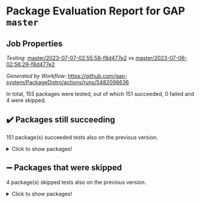 # Package Evaluation Report for GAP `master`

## Job Properties

*Testing:* [master/2023-07-07-02:55:58-f8d477e2](https://github.com/gap-system/PackageDistro/blob/data/reports/master/2023-07-07-02:55:58-f8d477e2) vs [master/2023-07-06-02:56:29-f8d477e2](https://github.com/gap-system/PackageDistro/blob/data/reports/master/2023-07-06-02:56:29-f8d477e2)

*Generated by Workflow:* https://github.com/gap-system/PackageDistro/actions/runs/5482098636

In total, 155 packages were tested, out of which 151 succeeded, 0 failed and 4 were skipped.

## :heavy_check_mark: Packages still succeeding

151 package(s) succeeded tests also on the previous version.
<details><summary>Click to show packages!</summary>

- 4ti2interface 2023.02-04 [(success)](https://github.com/gap-system/PackageDistro/actions/runs/5482098636/jobs/9987248913)
- ace 5.6.2 [(success)](https://github.com/gap-system/PackageDistro/actions/runs/5482098636/jobs/9987249037)
- aclib 1.3.2 [(success)](https://github.com/gap-system/PackageDistro/actions/runs/5482098636/jobs/9987249189)
- agt 0.3.1 [(success)](https://github.com/gap-system/PackageDistro/actions/runs/5482098636/jobs/9987249358)
- alnuth 3.2.1 [(success)](https://github.com/gap-system/PackageDistro/actions/runs/5482098636/jobs/9987249461)
- anupq 3.3.0 [(success)](https://github.com/gap-system/PackageDistro/actions/runs/5482098636/jobs/9987249550)
- atlasrep 2.1.6 [(success)](https://github.com/gap-system/PackageDistro/actions/runs/5482098636/jobs/9987249629)
- autodoc 2023.06.19 [(success)](https://github.com/gap-system/PackageDistro/actions/runs/5482098636/jobs/9987249712)
- automata 1.15 [(success)](https://github.com/gap-system/PackageDistro/actions/runs/5482098636/jobs/9987249814)
- automgrp 1.3.2 [(success)](https://github.com/gap-system/PackageDistro/actions/runs/5482098636/jobs/9987249888)
- autpgrp 1.11 [(success)](https://github.com/gap-system/PackageDistro/actions/runs/5482098636/jobs/9987249945)
- cap 2023.06-08 [(success)](https://github.com/gap-system/PackageDistro/actions/runs/5482098636/jobs/9987250013)
- caratinterface 2.3.5 [(success)](https://github.com/gap-system/PackageDistro/actions/runs/5482098636/jobs/9987250097)
- cddinterface 2022.11.01 [(success)](https://github.com/gap-system/PackageDistro/actions/runs/5482098636/jobs/9987250192)
- circle 1.6.6 [(success)](https://github.com/gap-system/PackageDistro/actions/runs/5482098636/jobs/9987250259)
- classicpres 1.22 [(success)](https://github.com/gap-system/PackageDistro/actions/runs/5482098636/jobs/9987250336)
- cohomolo 1.6.11 [(success)](https://github.com/gap-system/PackageDistro/actions/runs/5482098636/jobs/9987250416)
- congruence 1.2.5 [(success)](https://github.com/gap-system/PackageDistro/actions/runs/5482098636/jobs/9987250485)
- corelg 1.56 [(success)](https://github.com/gap-system/PackageDistro/actions/runs/5482098636/jobs/9987250559)
- crime 1.6 [(success)](https://github.com/gap-system/PackageDistro/actions/runs/5482098636/jobs/9987250643)
- crisp 1.4.6 [(success)](https://github.com/gap-system/PackageDistro/actions/runs/5482098636/jobs/9987250709)
- crypting 0.10.4 [(success)](https://github.com/gap-system/PackageDistro/actions/runs/5482098636/jobs/9987250786)
- cryst 4.1.26 [(success)](https://github.com/gap-system/PackageDistro/actions/runs/5482098636/jobs/9987250873)
- crystcat 1.1.10 [(success)](https://github.com/gap-system/PackageDistro/actions/runs/5482098636/jobs/9987250954)
- ctbllib 1.3.6 [(success)](https://github.com/gap-system/PackageDistro/actions/runs/5482098636/jobs/9987251022)
- cubefree 1.19 [(success)](https://github.com/gap-system/PackageDistro/actions/runs/5482098636/jobs/9987251098)
- curlinterface 2.3.2 [(success)](https://github.com/gap-system/PackageDistro/actions/runs/5482098636/jobs/9987251177)
- cvec 2.8.1 [(success)](https://github.com/gap-system/PackageDistro/actions/runs/5482098636/jobs/9987251256)
- datastructures 0.3.0 [(success)](https://github.com/gap-system/PackageDistro/actions/runs/5482098636/jobs/9987251340)
- deepthought 1.0.6 [(success)](https://github.com/gap-system/PackageDistro/actions/runs/5482098636/jobs/9987251417)
- design 1.8 [(success)](https://github.com/gap-system/PackageDistro/actions/runs/5482098636/jobs/9987251499)
- difsets 2.3.1 [(success)](https://github.com/gap-system/PackageDistro/actions/runs/5482098636/jobs/9987251573)
- digraphs 1.6.2 [(success)](https://github.com/gap-system/PackageDistro/actions/runs/5482098636/jobs/9987251628)
- edim 1.3.7 [(success)](https://github.com/gap-system/PackageDistro/actions/runs/5482098636/jobs/9987251697)
- example 4.3.4 [(success)](https://github.com/gap-system/PackageDistro/actions/runs/5482098636/jobs/9987251758)
- examplesforhomalg 2023.02-04 [(success)](https://github.com/gap-system/PackageDistro/actions/runs/5482098636/jobs/9987251823)
- factint 1.6.3 [(success)](https://github.com/gap-system/PackageDistro/actions/runs/5482098636/jobs/9987251880)
- ferret 1.0.9 [(success)](https://github.com/gap-system/PackageDistro/actions/runs/5482098636/jobs/9987251962)
- fga 1.5.0 [(success)](https://github.com/gap-system/PackageDistro/actions/runs/5482098636/jobs/9987252039)
- fining 1.5.5 [(success)](https://github.com/gap-system/PackageDistro/actions/runs/5482098636/jobs/9987252120)
- float 1.0.3 [(success)](https://github.com/gap-system/PackageDistro/actions/runs/5482098636/jobs/9987252183)
- format 1.4.3 [(success)](https://github.com/gap-system/PackageDistro/actions/runs/5482098636/jobs/9987252250)
- forms 1.2.9 [(success)](https://github.com/gap-system/PackageDistro/actions/runs/5482098636/jobs/9987252317)
- fplsa 1.2.6 [(success)](https://github.com/gap-system/PackageDistro/actions/runs/5482098636/jobs/9987252397)
- fr 2.4.12 [(success)](https://github.com/gap-system/PackageDistro/actions/runs/5482098636/jobs/9987252466)
- francy 2.0.3 [(success)](https://github.com/gap-system/PackageDistro/actions/runs/5482098636/jobs/9987252520)
- fwtree 1.3 [(success)](https://github.com/gap-system/PackageDistro/actions/runs/5482098636/jobs/9987252588)
- gapdoc 1.6.6 [(success)](https://github.com/gap-system/PackageDistro/actions/runs/5482098636/jobs/9987252662)
- gauss 2023.02-04 [(success)](https://github.com/gap-system/PackageDistro/actions/runs/5482098636/jobs/9987252731)
- gaussforhomalg 2023.02-04 [(success)](https://github.com/gap-system/PackageDistro/actions/runs/5482098636/jobs/9987252808)
- gbnp 1.0.5 [(success)](https://github.com/gap-system/PackageDistro/actions/runs/5482098636/jobs/9987252903)
- generalizedmorphismsforcap 2023.03-01 [(success)](https://github.com/gap-system/PackageDistro/actions/runs/5482098636/jobs/9987252964)
- genss 1.6.8 [(success)](https://github.com/gap-system/PackageDistro/actions/runs/5482098636/jobs/9987253047)
- gradedmodules 2023.02-04 [(success)](https://github.com/gap-system/PackageDistro/actions/runs/5482098636/jobs/9987253133)
- gradedringforhomalg 2023.02-04 [(success)](https://github.com/gap-system/PackageDistro/actions/runs/5482098636/jobs/9987253203)
- grape 4.9.0 [(success)](https://github.com/gap-system/PackageDistro/actions/runs/5482098636/jobs/9987253274)
- groupoids 1.73 [(success)](https://github.com/gap-system/PackageDistro/actions/runs/5482098636/jobs/9987253340)
- grpconst 2.6.4 [(success)](https://github.com/gap-system/PackageDistro/actions/runs/5482098636/jobs/9987253408)
- guarana 0.96.3 [(success)](https://github.com/gap-system/PackageDistro/actions/runs/5482098636/jobs/9987253471)
- guava 3.18 [(success)](https://github.com/gap-system/PackageDistro/actions/runs/5482098636/jobs/9987253531)
- hap 1.56 [(success)](https://github.com/gap-system/PackageDistro/actions/runs/5482098636/jobs/9987253610)
- hapcryst 0.1.15 [(success)](https://github.com/gap-system/PackageDistro/actions/runs/5482098636/jobs/9987253680)
- hecke 1.5.3 [(success)](https://github.com/gap-system/PackageDistro/actions/runs/5482098636/jobs/9987253752)
- help 3.5 [(success)](https://github.com/gap-system/PackageDistro/actions/runs/5482098636/jobs/9987253826)
- homalg 2023.02-05 [(success)](https://github.com/gap-system/PackageDistro/actions/runs/5482098636/jobs/9987253903)
- homalgtocas 2023.02-04 [(success)](https://github.com/gap-system/PackageDistro/actions/runs/5482098636/jobs/9987253978)
- idrel 2.45 [(success)](https://github.com/gap-system/PackageDistro/actions/runs/5482098636/jobs/9987254046)
- images 1.3.1 [(success)](https://github.com/gap-system/PackageDistro/actions/runs/5482098636/jobs/9987254113)
- intpic 0.3.0 [(success)](https://github.com/gap-system/PackageDistro/actions/runs/5482098636/jobs/9987254190)
- io 4.8.1 [(success)](https://github.com/gap-system/PackageDistro/actions/runs/5482098636/jobs/9987254284)
- io_forhomalg 2023.02-04 [(success)](https://github.com/gap-system/PackageDistro/actions/runs/5482098636/jobs/9987254354)
- irredsol 1.4.4 [(success)](https://github.com/gap-system/PackageDistro/actions/runs/5482098636/jobs/9987254441)
- json 2.1.1 [(success)](https://github.com/gap-system/PackageDistro/actions/runs/5482098636/jobs/9987254523)
- jupyterkernel 1.5.0 [(success)](https://github.com/gap-system/PackageDistro/actions/runs/5482098636/jobs/9987254638)
- jupyterviz 1.5.6 [(success)](https://github.com/gap-system/PackageDistro/actions/runs/5482098636/jobs/9987254742)
- kan 1.35 [(success)](https://github.com/gap-system/PackageDistro/actions/runs/5482098636/jobs/9987254827)
- kbmag 1.5.11 [(success)](https://github.com/gap-system/PackageDistro/actions/runs/5482098636/jobs/9987254924)
- laguna 3.9.6 [(success)](https://github.com/gap-system/PackageDistro/actions/runs/5482098636/jobs/9987255010)
- liealgdb 2.2.1 [(success)](https://github.com/gap-system/PackageDistro/actions/runs/5482098636/jobs/9987255090)
- liepring 2.8 [(success)](https://github.com/gap-system/PackageDistro/actions/runs/5482098636/jobs/9987255172)
- liering 2.4.2 [(success)](https://github.com/gap-system/PackageDistro/actions/runs/5482098636/jobs/9987255261)
- linearalgebraforcap 2023.06-02 [(success)](https://github.com/gap-system/PackageDistro/actions/runs/5482098636/jobs/9987255325)
- localizeringforhomalg 2023.02-04 [(success)](https://github.com/gap-system/PackageDistro/actions/runs/5482098636/jobs/9987255404)
- loops 3.4.3 [(success)](https://github.com/gap-system/PackageDistro/actions/runs/5482098636/jobs/9987255478)
- lpres 1.0.3 [(success)](https://github.com/gap-system/PackageDistro/actions/runs/5482098636/jobs/9987255569)
- majoranaalgebras 1.5.1 [(success)](https://github.com/gap-system/PackageDistro/actions/runs/5482098636/jobs/9987255662)
- mapclass 1.4.6 [(success)](https://github.com/gap-system/PackageDistro/actions/runs/5482098636/jobs/9987255745)
- matgrp 0.70 [(success)](https://github.com/gap-system/PackageDistro/actions/runs/5482098636/jobs/9987255835)
- matricesforhomalg 2023.02-04 [(success)](https://github.com/gap-system/PackageDistro/actions/runs/5482098636/jobs/9987255926)
- modisom 2.5.4 [(success)](https://github.com/gap-system/PackageDistro/actions/runs/5482098636/jobs/9987256007)
- modulepresentationsforcap 2023.06-02 [(success)](https://github.com/gap-system/PackageDistro/actions/runs/5482098636/jobs/9987256094)
- modules 2023.02-04 [(success)](https://github.com/gap-system/PackageDistro/actions/runs/5482098636/jobs/9987256180)
- monoidalcategories 2023.05-03 [(success)](https://github.com/gap-system/PackageDistro/actions/runs/5482098636/jobs/9987256252)
- nconvex 2022.09-01 [(success)](https://github.com/gap-system/PackageDistro/actions/runs/5482098636/jobs/9987256334)
- nilmat 1.4.2 [(success)](https://github.com/gap-system/PackageDistro/actions/runs/5482098636/jobs/9987256420)
- nock 1.5 [(success)](https://github.com/gap-system/PackageDistro/actions/runs/5482098636/jobs/9987256494)
- normalizinterface 1.3.6 [(success)](https://github.com/gap-system/PackageDistro/actions/runs/5482098636/jobs/9987256571)
- nq 2.5.10 [(success)](https://github.com/gap-system/PackageDistro/actions/runs/5482098636/jobs/9987256670)
- numericalsgps 1.3.1 [(success)](https://github.com/gap-system/PackageDistro/actions/runs/5482098636/jobs/9987256768)
- openmath 11.5.3 [(success)](https://github.com/gap-system/PackageDistro/actions/runs/5482098636/jobs/9987256855)
- orb 4.9.0 [(success)](https://github.com/gap-system/PackageDistro/actions/runs/5482098636/jobs/9987256940)
- packagemanager 1.4.1 [(success)](https://github.com/gap-system/PackageDistro/actions/runs/5482098636/jobs/9987257027)
- patternclass 2.4.3 [(success)](https://github.com/gap-system/PackageDistro/actions/runs/5482098636/jobs/9987257108)
- permut 2.0.4 [(success)](https://github.com/gap-system/PackageDistro/actions/runs/5482098636/jobs/9987257190)
- polenta 1.3.10 [(success)](https://github.com/gap-system/PackageDistro/actions/runs/5482098636/jobs/9987257290)
- polymaking 0.8.6 [(success)](https://github.com/gap-system/PackageDistro/actions/runs/5482098636/jobs/9987257385)
- primgrp 3.4.4 [(success)](https://github.com/gap-system/PackageDistro/actions/runs/5482098636/jobs/9987257480)
- profiling 2.5.4 [(success)](https://github.com/gap-system/PackageDistro/actions/runs/5482098636/jobs/9987257575)
- qpa 1.34 [(success)](https://github.com/gap-system/PackageDistro/actions/runs/5482098636/jobs/9987257658)
- quagroup 1.8.3 [(success)](https://github.com/gap-system/PackageDistro/actions/runs/5482098636/jobs/9987257731)
- radiroot 2.9 [(success)](https://github.com/gap-system/PackageDistro/actions/runs/5482098636/jobs/9987257814)
- rcwa 4.7.1 [(success)](https://github.com/gap-system/PackageDistro/actions/runs/5482098636/jobs/9987257893)
- rds 1.8 [(success)](https://github.com/gap-system/PackageDistro/actions/runs/5482098636/jobs/9987257993)
- recog 1.4.2 [(success)](https://github.com/gap-system/PackageDistro/actions/runs/5482098636/jobs/9987258095)
- repndecomp 1.3.0 [(success)](https://github.com/gap-system/PackageDistro/actions/runs/5482098636/jobs/9987258199)
- repsn 3.1.1 [(success)](https://github.com/gap-system/PackageDistro/actions/runs/5482098636/jobs/9987258294)
- resclasses 4.7.3 [(success)](https://github.com/gap-system/PackageDistro/actions/runs/5482098636/jobs/9987258378)
- ringsforhomalg 2023.02-05 [(success)](https://github.com/gap-system/PackageDistro/actions/runs/5482098636/jobs/9987258458)
- sco 2023.02-04 [(success)](https://github.com/gap-system/PackageDistro/actions/runs/5482098636/jobs/9987258539)
- scscp 2.4.1 [(success)](https://github.com/gap-system/PackageDistro/actions/runs/5482098636/jobs/9987258636)
- semigroups 5.2.1 [(success)](https://github.com/gap-system/PackageDistro/actions/runs/5482098636/jobs/9987258729)
- sglppow 2.3 [(success)](https://github.com/gap-system/PackageDistro/actions/runs/5482098636/jobs/9987258824)
- sgpviz 0.999.5 [(success)](https://github.com/gap-system/PackageDistro/actions/runs/5482098636/jobs/9987258922)
- simpcomp 2.1.14 [(success)](https://github.com/gap-system/PackageDistro/actions/runs/5482098636/jobs/9987259029)
- singular 2023.02.09 [(success)](https://github.com/gap-system/PackageDistro/actions/runs/5482098636/jobs/9987259110)
- sl2reps 1.1 [(success)](https://github.com/gap-system/PackageDistro/actions/runs/5482098636/jobs/9987259193)
- sla 1.5.3 [(success)](https://github.com/gap-system/PackageDistro/actions/runs/5482098636/jobs/9987259302)
- smallgrp 1.5.3 [(success)](https://github.com/gap-system/PackageDistro/actions/runs/5482098636/jobs/9987259396)
- smallsemi 0.6.13 [(success)](https://github.com/gap-system/PackageDistro/actions/runs/5482098636/jobs/9987259491)
- sonata 2.9.6 [(success)](https://github.com/gap-system/PackageDistro/actions/runs/5482098636/jobs/9987259603)
- sophus 1.27 [(success)](https://github.com/gap-system/PackageDistro/actions/runs/5482098636/jobs/9987259717)
- spinsym 1.5.2 [(success)](https://github.com/gap-system/PackageDistro/actions/runs/5482098636/jobs/9987259817)
- standardff 0.9.4 [(success)](https://github.com/gap-system/PackageDistro/actions/runs/5482098636/jobs/9987259914)
- symbcompcc 1.3.2 [(success)](https://github.com/gap-system/PackageDistro/actions/runs/5482098636/jobs/9987260016)
- thelma 1.3 [(success)](https://github.com/gap-system/PackageDistro/actions/runs/5482098636/jobs/9987260097)
- tomlib 1.2.9 [(success)](https://github.com/gap-system/PackageDistro/actions/runs/5482098636/jobs/9987260178)
- toolsforhomalg 2023.05-01 [(success)](https://github.com/gap-system/PackageDistro/actions/runs/5482098636/jobs/9987260253)
- toric 1.9.5 [(success)](https://github.com/gap-system/PackageDistro/actions/runs/5482098636/jobs/9987260324)
- toricvarieties 2022.07.13 [(success)](https://github.com/gap-system/PackageDistro/actions/runs/5482098636/jobs/9987260403)
- transgrp 3.6.4 [(success)](https://github.com/gap-system/PackageDistro/actions/runs/5482098636/jobs/9987260464)
- ugaly 4.0.3 [(success)](https://github.com/gap-system/PackageDistro/actions/runs/5482098636/jobs/9987260527)
- unipot 1.5 [(success)](https://github.com/gap-system/PackageDistro/actions/runs/5482098636/jobs/9987260615)
- unitlib 4.2.0 [(success)](https://github.com/gap-system/PackageDistro/actions/runs/5482098636/jobs/9987260701)
- utils 0.82 [(success)](https://github.com/gap-system/PackageDistro/actions/runs/5482098636/jobs/9987260765)
- uuid 0.7 [(success)](https://github.com/gap-system/PackageDistro/actions/runs/5482098636/jobs/9987260856)
- walrus 0.9991 [(success)](https://github.com/gap-system/PackageDistro/actions/runs/5482098636/jobs/9987260939)
- wedderga 4.10.4 [(success)](https://github.com/gap-system/PackageDistro/actions/runs/5482098636/jobs/9987261060)
- xmod 2.91 [(success)](https://github.com/gap-system/PackageDistro/actions/runs/5482098636/jobs/9987261137)
- xmodalg 1.23 [(success)](https://github.com/gap-system/PackageDistro/actions/runs/5482098636/jobs/9987261256)
- yangbaxter 0.10.3 [(success)](https://github.com/gap-system/PackageDistro/actions/runs/5482098636/jobs/9987261361)
- zeromqinterface 0.14 [(success)](https://github.com/gap-system/PackageDistro/actions/runs/5482098636/jobs/9987261453)
</details>

## :heavy_minus_sign: Packages that were skipped

4 package(s) skipped tests also on the previous version.
<details><summary>Click to show packages!</summary>

- browse 1.8.21 [(skipped)](https://github.com/gap-system/PackageDistro/actions/runs/5482098636/jobs/9987093717)
- itc 1.5.1 [(skipped)](https://github.com/gap-system/PackageDistro/actions/runs/5482098636/jobs/9987093717)
- polycyclic 2.16 [(skipped)](https://github.com/gap-system/PackageDistro/actions/runs/5482098636/jobs/9987093717)
- xgap 4.31 [(skipped)](https://github.com/gap-system/PackageDistro/actions/runs/5482098636/jobs/9987093717)
</details>

